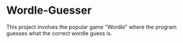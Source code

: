 # Wordle-Guesser
This project involves the popular game "Wordle" where the program guesses what the correct wordle guess is.
